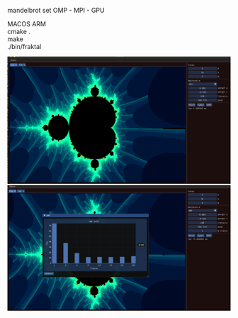 mandelbrot set OMP - MPI - GPU

MACOS ARM  <br />
cmake . <br />
make <br />
./bin/fraktal <br />

![Alt text](/img/1.png "")
![Alt text](/img/2.png "")
